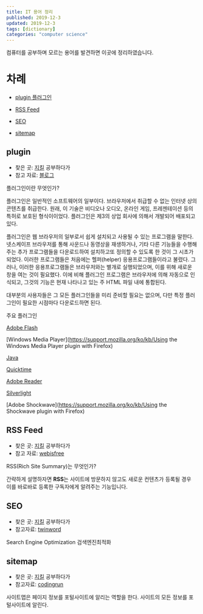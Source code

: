 ```yaml
---
title: IT 용어 정리
published: 2019-12-3
updated: 2019-12-3
tags: [dictionary]
categories: "computer science"
---
```


컴퓨터를 공부하며 모르는 용어를 발견하면 이곳에 정리하였습니다.

# 차례

- [plugin 플러그인](#plugin)

- [RSS Feed](#RSS-Feed)

- [SEO](#SEO)

- [sitemap](#sitemap)



## plugin

- 찾은 곳: [지킬](https://jekyllrb.com/docs/step-by-step/10-deployment/) 공부하다가
- 참고 자료: [블로그](https://m.blog.naver.com/PostView.nhn?blogId=seoeundeok&logNo=20182262283&proxyReferer=https%3A%2F%2Fwww.google.com%2F)

플러그인이란 무엇인가?

플러그인은 일반적인 소프트웨어의 일부이다. 브라우저에서 취급할 수 없는 인터넷 상의 콘텐츠를 취급한다. 원래, 이 기술은 비디오나 오디오, 온라인 게임, 프레젠테이션 등의 특허로 보호된 형식이이었다. 플러그인은 제3의 상업 회사에 의해서 개발되어 배포되고 있다.

플러그인은 웹 브라우저의 일부로서 쉽게 설치되고 사용될 수 있는 프로그램을 말한다. 넷스케이프 브라우저를 통해 사운드나 동영상을 재생하거나, 기타 다른 기능들을 수행해주는 추가 프로그램들을 다운로드하여 설치하고또 정의할 수 있도록 한 것이 그 시초가 되었다. 이러한 프로그램들은 처음에는 헬퍼(helper) 응용프로그램들이라고 불렸다. 그러나, 이러한 응용프로그램들은 브라우저와는 별개로 실행되었으며, 이를 위해 새로운 창을 여는 것이 필요했다. 이에 비해 플러그인 프로그램은 브라우저에 의해 자동으로 인식되고, 그것의 기능은 현재 나타나고 있는 주 HTML 파일 내에 통합된다.

대부분의 사용자들은 그 모든 플러그인들을 미리 준비할 필요는 없으며, 다만 특정 플러그인이 필요한 시점마다 다운로드하면 된다.

주요 플러그인

[Adobe Flash](https://support.mozilla.org/ko/kb/keep-flash-up-to-date-and-troubleshoot-problems)

[Windows Media Player](https://support.mozilla.org/ko/kb/Using the Windows Media Player plugin with Firefox)

[Java](https://support.mozilla.org/ko/kb/use-java-plugin-to-view-interactive-content)

[Quicktime](https://support.mozilla.org/ko/kb/quicktime-plugin-play-audio-and-video)

[Adobe Reader](https://support.mozilla.org/ko/kb/use-adobe-reader-plugin-view-or-download-pdf-files)

[Silverlight](https://support.mozilla.org/ko/kb/use-silverlight-plugin-play-audio-and-video)

[Adobe Shockwave](https://support.mozilla.org/ko/kb/Using the Shockwave plugin with Firefox)



## RSS Feed

- 찾은 곳: [지킬](https://jekyllrb.com/docs/step-by-step/10-deployment/) 공부하다가
- 참고 자료: [webisfree](https://webisfree.com/2014-08-11/rss-feed%EB%9E%80-rss%EC%9D%98-%EC%9E%A5%EC%A0%90-%EB%B0%8F-%EB%B8%94%EB%A1%9C%EA%B7%B8-%EA%B2%80%EC%83%89%EC%97%94%EC%A7%84%EC%97%90-%EB%93%B1%EB%A1%9D%ED%95%98%EA%B8%B0)

RSS(Rich Site Summary)는 무엇인가?

간략하게 설명하자면 **RSS**는 사이트에 방문하지 않고도 새로운 컨텐츠가 등록될 경우 이를 바로바로 등록한 구독자에게 알려주는 기능입니다.



## SEO

- 찾은 곳: [지킬](https://jekyllrb.com/docs/step-by-step/10-deployment/) 공부하다가
- 참고자료: [twinword](https://www.twinword.co.kr/blog/search-engine-optimization-guide/)

Search Engine Optimization 검색엔진최적화



## sitemap

- 찾은 곳: [지킬](https://jekyllrb.com/docs/step-by-step/10-deployment/) 공부하다가
- 참고자료: [codingrun](https://codingrun.com/16)

사이트맵은 페이지 정보를 포털사이트에 알리는 역할을 한다. 사이트의 모든 정보를 포털사이트에 알린다.